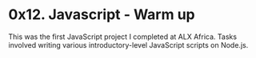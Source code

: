# 0x12. Javascript - Warm up

This was the first JavaScript project I completed at ALX Africa. Tasks involved writing various introductory-level JavaScript scripts on Node.js.
